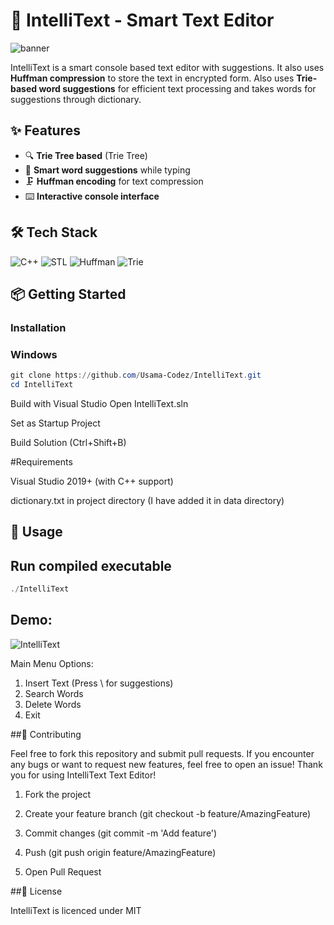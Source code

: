 # 🎯 IntelliText - Smart Text Editor

![banner](https://github.com/user-attachments/assets/8441fae6-54d2-4d53-b14f-e2ca9d5b4478)

IntelliText is a smart console based text editor with suggestions. It also uses **Huffman compression** to store the text in encrypted form. Also uses **Trie-based word suggestions** for efficient text processing and takes words for suggestions through dictionary.

## ✨ Features

- 🔍 **Trie Tree based** (Trie Tree)
- 📝 **Smart word suggestions** while typing
- 🗜️ **Huffman encoding** for text compression
- ⌨️ **Interactive console interface**

## 🛠️ Tech Stack

![C++](https://img.shields.io/badge/C++-17-blue?logo=cplusplus)
![STL](https://img.shields.io/badge/STL-Data%20Structures-orange)
![Huffman](https://img.shields.io/badge/Huffman-Encoding-brightgreen)
![Trie](https://img.shields.io/badge/Trie-97--way-yellowgreen)

## 📦 Getting Started

### Installation

### Windows

```powershell
git clone https://github.com/Usama-Codez/IntelliText.git
cd IntelliText
```

Build with Visual Studio
Open IntelliText.sln

Set as Startup Project

Build Solution (Ctrl+Shift+B)

#Requirements

Visual Studio 2019+ (with C++ support)

dictionary.txt in project directory (I have added it in data directory)

## 🚀 Usage

## Run compiled executable
```PowerShell
./IntelliText
```

## Demo:

![IntelliText](https://github.com/user-attachments/assets/08825c03-8ce3-45fe-911b-78c6268f3eb7)

Main Menu Options:

1. Insert Text (Press \ for suggestions)
2. Search Words
3. Delete Words
4. Exit
   
##🤝 Contributing

Feel free to fork this repository and submit pull requests. If you encounter any bugs or want to request new features, feel free to open an issue!
Thank you for using IntelliText Text Editor!

1. Fork the project

2. Create your feature branch (git checkout -b feature/AmazingFeature)

3. Commit changes (git commit -m 'Add feature')

4. Push (git push origin feature/AmazingFeature)

5. Open Pull Request

##📜 License

IntelliText is licenced under MIT


